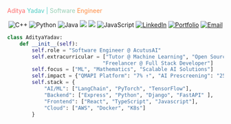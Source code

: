 <span style="color:#FF6B6B">Aditya</span> <span style="color:#4ECDC4">Yadav | </span>  <span style="color:#96CEB4">Software</span> <span style="color:#FF8C42">Engineer</span> </h1>
<p align="center">
  <img src="https://img.shields.io/badge/C++-00599C?style=flat-square&logo=cplusplus&logoColor=white" alt="C++"/>
  <img src="https://img.shields.io/badge/Python-3776AB?style=flat-square&logo=python&logoColor=white" alt="Python"/>
  <img src="https://img.shields.io/badge/Java-007396?style=flat-square&logo=java&logoColor=white" alt="Java"/>
  <img src="https://img.shields.io/badge/AWS-232F3E?style=flat-square&logo=amazon-aws&logoColor=white"/>
  <img src="https://img.shields.io/badge/React-20232A?style=flat-square&logo=react&logoColor=61DAFB"/>
  <img src="https://img.shields.io/badge/JavaScript-F7DF1E?style=flat-square&logo=javascript&logoColor=black" alt="JavaScript"/>
  <a href="https://www.linkedin.com/in/2580aditya/"><img src="https://img.shields.io/badge/LinkedIn-0077B5?style=flat-square&logo=linkedin&logoColor=white" alt="LinkedIn"/></a>
  <a href="https://portfolio-x41c.onrender.com"><img src="https://img.shields.io/badge/Portfolio-FF5722?style=flat-square&logo=google-chrome&logoColor=white" alt="Portfolio"/></a>
  <a href="mailto:adiworkprofile@gmail.com"><img src="https://img.shields.io/badge/Email-D14836?style=flat-square&logo=gmail&logoColor=white" alt="Email"/></a>
</p>


```python
class AdityaYadav:
    def __init__(self):
        self.role = "Software Engineer @ AcutusAI"
        self.extracurricular = ["Tutor @ Machine Learning", "Open Source Contributor",
                               "Freelancer @ Full Stack Developer"]
        self.focus = ["ML", "Mathematics", "Scalable AI Solutions"]
        self.impact = {"QMAPI Platform": "7% ↑", "AI Prescreening": "25% ↑"}
        self.stack = {
            "AI/ML": ["LangChain", "PyTorch", "TensorFlow"],
            "Backend": ["Express", "Python", "Django", "FastAPI" ],
            "Frontend": ["React", "TypeScript", "Javascript"],
            "Cloud": ["AWS", "Docker", "K8s"]
        }

```
